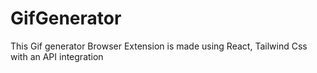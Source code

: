 # GifGenerator
This Gif generator Browser Extension is made using React, Tailwind Css with an API integration
